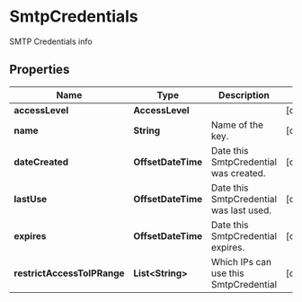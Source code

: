 

# SmtpCredentials

SMTP Credentials info

## Properties

| Name | Type | Description | Notes |
|------------ | ------------- | ------------- | -------------|
|**accessLevel** | **AccessLevel** |  |  [optional] |
|**name** | **String** | Name of the key. |  [optional] |
|**dateCreated** | **OffsetDateTime** | Date this SmtpCredential was created. |  [optional] |
|**lastUse** | **OffsetDateTime** | Date this SmtpCredential was last used. |  [optional] |
|**expires** | **OffsetDateTime** | Date this SmtpCredential expires. |  [optional] |
|**restrictAccessToIPRange** | **List&lt;String&gt;** | Which IPs can use this SmtpCredential |  [optional] |



